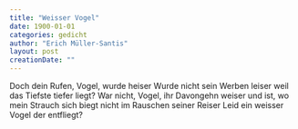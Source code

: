 ```yaml
---
title: "Weisser Vogel"
date: 1900-01-01
categories: gedicht
author: "Erich Müller-Santis"
layout: post
creationDate: ""
---
```

Doch dein Rufen, Vogel, wurde heiser
Wurde nicht sein Werben leiser
weil das Tiefste tiefer liegt?
War nicht, Vogel, ihr Davongehn weiser
und ist, wo mein Strauch sich biegt
nicht im Rauschen seiner Reiser
Leid ein weisser Vogel der entfliegt?
